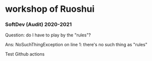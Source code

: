 # workshop of Ruoshui
### SoftDev (Audit) 2020-2021
Question: do I have to play by the "rules"?

Ans: NoSuchThingException on line 1: there's no such thing as "rules"

Test Github actions